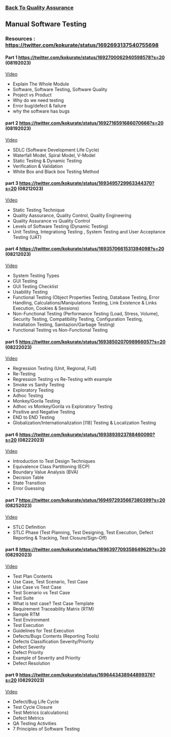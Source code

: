 ### [Back To Quality Assurance](https://github.com/kokurate/learning-journey/blob/main/Quality%20Assurance.md)


## Manual Software Testing
### Resources : https://twitter.com/kokurate/status/1692693137540755698
#### Part 1 https://twitter.com/kokurate/status/1692700062940598578?s=20 (08192023) 
[Video](https://youtu.be/oOvURgHcd4w)
- Explain The Whole Module
- Software, Software Testing, Software Quality
- Project vs Product
- Why do we need testing
- Error bug/defect & failure
- why the software has bugs
#### part 2 https://twitter.com/kokurate/status/1692716591686070666?s=20 (08192023)
[Video](https://youtu.be/5_gi2-SZZWM)
- SDLC (Software Development Life Cycle)
- Waterfall Model, Spiral Model, V-Model
- Static Testing & Dynamic Testing
- Verification & Validation
- White Box and Black box Testing Method
#### part 3 https://twitter.com/kokurate/status/1693495729963344370?s=20 (08212023)
[Video](https://youtu.be/MasXvD3z7uE)
- Static Testing Technique
- Quality Aassurance, Quality Control, Quality Engineering
- Quality Assurance vs Quality Control
- Levels of Software Testing (Dynamic Testing)
- Unit Testing, Integrationg Testing , System Testing and User Acceptance Testing (UAT)
#### part 4 https://twitter.com/kokurate/status/1693570661531394098?s=20 (08212023)
[Video](https://youtu.be/G0bnna1Wxs4)
- System Testing Types
- GUI Testing
- GUI Testing Checklist
- Usability Testing
- Functional Testing (Object Properties Testing, Database Testing, Error Handling, Calculations/Manipulations Testing, Link Existence & Links Execution, Cookies & Sessions)
- Non-Functional Testing (Performance Testing (Load, Stress, Volume), Security Testing, Compatibility Testing, Configuration Testing, Installation Testing, Sanitazion/Garbage Testing)
- Functional Testing vs Non-Functional Testing
#### part 5 https://twitter.com/kokurate/status/1693850207098966057?s=20 (08222023)
[Video](https://youtu.be/0gpm4llQ06Y)
- Regression Testing (Unit, Regional, Full)
- Re-Testing
- Regression Testing vs Re-Testing with example
- Smoke vs Sanity Testing
- Exploratory Testing
- Adhoc Testing
- Monkey/Gorila Testing
- Adhoc vs Monkey/Gorila  vs Exploratory Testing
- Positive and Negative Testing
- END to END Testing
- Globalization/Internationalization [I18] Testing & Localization Testing
#### part 6 https://twitter.com/kokurate/status/1693893923788460090?s=20 (08222023)
[Video](https://youtu.be/Wsw0pywdR5k)
- Introduction to Test Design Techniques
-  Equivalence Class Partitioning (ECP)
-   Boundary Value Analysis (BVA)
-   Decision Table
-   State Transition
-   Error Guessing
#### part 7 https://twitter.com/kokurate/status/1694972935667380399?s=20 (08252023)
[Video](https://youtu.be/_AnZUfQigr0?si=VxitrIIlsbSxDmCD)
- STLC Definition
- STLC Phase (Test Planning, Test Designing, Test Execution, Defect Reporting & Tracking, Test Closure/Sign-Off) 
#### part 8 https://twitter.com/kokurate/status/1696397709358649629?s=20 (08292023)
[Video](https://youtu.be/iAo_aFOwxSs?si=bJ5oGsZhJB--nryL)
- Test Plan Contents
- Use Case, Test Scenario, Test Case
- Use Case vs Test Case
- Test Scenario vs Test Case
- Test Suite
- What is test case? Test Case Template
- Requirement Traceability Matrix (RTM)
- Sample RTM
- Test Environment
- Test Execution
- Guidelines for Test Execution
- Defects/Bugs Contents (Reporting Tools)
- Defects Classification Severity/Priority
- Defect Severity
- Defect Priority
- Example of Severity and Priority
- Defect Resolution
#### part 9 https://twitter.com/kokurate/status/1696443438944899376?s=20 (08292023)
[Video](https://youtu.be/D2HwMQnccEI?si=u_3ZFoB0aGl8VvfG)
- Defect/Bug Life Cycle
- Test Cycle Closure
- Test Metrics (calculations)
- Defect Metrics
- QA Testing Activities
- 7 Principles of Software Testing
